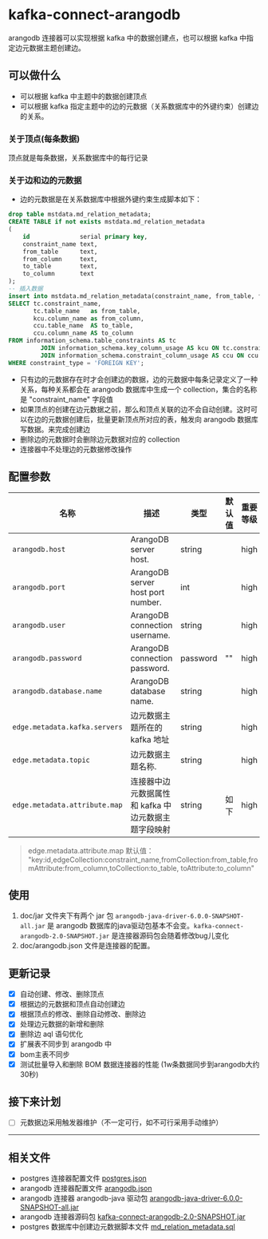 # kafka-connect-arangodb

arangodb 连接器可以实现根据 kafka 中的数据创建点，也可以根据 kafka 中指定边元数据主题创建边。

## 可以做什么
- 可以根据 kafka 中主题中的数据创建顶点
- 可以根据 kafka 指定主题中的边的元数据（关系数据库中的外键约束）创建边的关系。

### 关于顶点(每条数据)
顶点就是每条数据，关系数据库中的每行记录

### 关于边和边的元数据
- 边的元数据是在关系数据库中根据外键约束生成脚本如下：
```sql
drop table mstdata.md_relation_metadata;
CREATE TABLE if not exists mstdata.md_relation_metadata
(
    id              serial primary key,
    constraint_name text,
    from_table      text,
    from_column     text,
    to_table        text,
    to_column       text
);
-- 插入数据
insert into mstdata.md_relation_metadata(constraint_name, from_table, from_column, to_table, to_column)
SELECT tc.constraint_name,
       tc.table_name   as from_table,
       kcu.column_name as from_column,
       ccu.table_name  AS to_table,
       ccu.column_name AS to_column
FROM information_schema.table_constraints AS tc
         JOIN information_schema.key_column_usage AS kcu ON tc.constraint_name = kcu.constraint_name
         JOIN information_schema.constraint_column_usage AS ccu ON ccu.constraint_name = tc.constraint_name
WHERE constraint_type = 'FOREIGN KEY';
```

- 只有边的元数据存在时才会创建边的数据，边的元数据中每条记录定义了一种关系，每种关系都会在 arangodb 数据库中生成一个 collection，集合的名称是 "constraint_name" 字段值
- 如果顶点的创建在边元数据之前，那么和顶点关联的边不会自动创建。这时可以在边的元数据创建后，批量更新顶点所对应的表，触发向 arangodb 数据库写数据。来完成创建边
- 删除边的元数据时会删除边元数据对应的 collection
- 连接器中不处理边的元数据修改操作

## 配置参数
| 名称                        | 描述                                 | 类型     | 默认值   | 重要等级    |
| --------------------------- | ----------------------------------- | -------- | ------- | ---------- |
| `arangodb.host`             | ArangoDB server host.               | string   |         | high       |
| `arangodb.port`             | ArangoDB server host port number.   | int      |         | high       |
| `arangodb.user`             | ArangoDB connection username.       | string   |         | high       |
| `arangodb.password`         | ArangoDB connection password.       | password | ""      | high       |
| `arangodb.database.name`    | ArangoDB database name.             | string   |         | high       |
| `edge.metadata.kafka.servers` | 边元数据主题所在的 kafka 地址         | string  |          | high      |
| `edge.metadata.topic`         | 边元数据主题名称.                     | string |         | high       |
| `edge.metadata.attribute.map` | 连接器中边元数据属性和 kafka 中边元数据主题字段映射 | string | 如下| high |

> edge.metadata.attribute.map 默认值： "key:id,edgeCollection:constraint_name,fromCollection:from_table,fromAttribute:from_column,toCollection:to_table,
toAttribute:to_column"

## 使用

1. doc/jar 文件夹下有两个 jar 包 `arangodb-java-driver-6.0.0-SNAPSHOT-all.jar` 是 arangodb 数据库的java驱动包基本不会变。`kafka-connect-arangodb-2.0-SNAPSHOT.jar` 是连接器源码包会随着修改bug儿变化
2. doc/arangodb.json 文件是连接器的配置。

## 更新记录

- [x] 自动创建、修改、删除顶点
- [x] 根据边的元数据和顶点自动创建边
- [x] 根据顶点的修改、删除自动修改、删除边
- [x] 处理边元数据的新增和删除
- [x] 删除边 aql 语句优化
- [x] 扩展表不同步到 arangodb 中
- [x] bom主表不同步
- [x] 测试批量导入和删除 BOM 数据连接器的性能 (1w条数据同步到arangodb大约30秒)

## 接下来计划
- [ ] 元数据边采用触发器维护（不一定可行，如不可行采用手动维护）


----
## 相关文件

- postgres 连接器配置文件 [postgres.json](doc/postgres.json)
- arangodb 连接器配置文件 [arangodb.json](doc/arangodb.json)
- arangodb 连接器 arangodb-java 驱动包 [arangodb-java-driver-6.0.0-SNAPSHOT-all.jar](doc/jar/arangodb-java-driver-6.0.0-SNAPSHOT-all.jar)
- arangodb 连接器源码包 [kafka-connect-arangodb-2.0-SNAPSHOT.jar](doc/jar/kafka-connect-arangodb-2.0-SNAPSHOT.jar)
- postgres 数据库中创建边元数据脚本文件 [md_relation_metadata.sql](doc/md_relation_metadata.sql)